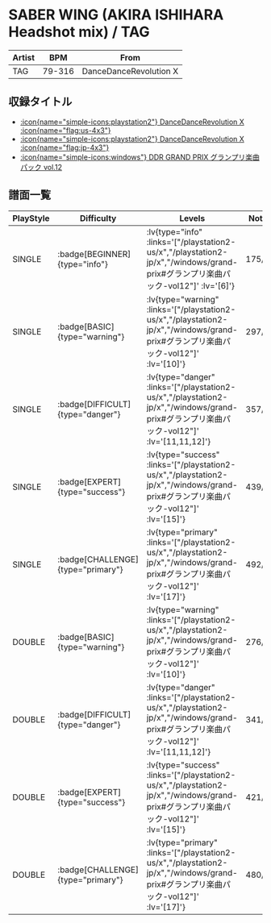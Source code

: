 # SABER WING (AKIRA ISHIHARA Headshot mix) / TAG

|Artist|BPM|From|
|------|---|----|
|TAG|79-316|DanceDanceRevolution X|

## 収録タイトル

- [ :icon{name="simple-icons:playstation2"} DanceDanceRevolution X :icon{name="flag:us-4x3"} ](/playstation2-us/x)
- [ :icon{name="simple-icons:playstation2"} DanceDanceRevolution X :icon{name="flag:jp-4x3"} ](/playstation2-jp/x)
- [ :icon{name="simple-icons:windows"} DDR GRAND PRIX グランプリ楽曲パック vol.12](/windows/grand-prix#グランプリ楽曲パック-vol12)

## 譜面一覧

|PlayStyle|Difficulty|Levels|Notes|Movie|
|---------|----------|------|-----|-----|
|SINGLE| :badge[BEGINNER]{type="info"} | :lv{type="info" :links='["/playstation2-us/x","/playstation2-jp/x","/windows/grand-prix#グランプリ楽曲パック-vol12"]' :lv='[6]'} |175/12||
|SINGLE| :badge[BASIC]{type="warning"} | :lv{type="warning" :links='["/playstation2-us/x","/playstation2-jp/x","/windows/grand-prix#グランプリ楽曲パック-vol12"]' :lv='[10]'} |297/17||
|SINGLE| :badge[DIFFICULT]{type="danger"} | :lv{type="danger" :links='["/playstation2-us/x","/playstation2-jp/x","/windows/grand-prix#グランプリ楽曲パック-vol12"]' :lv='[11,11,12]'} |357/10||
|SINGLE| :badge[EXPERT]{type="success"} | :lv{type="success" :links='["/playstation2-us/x","/playstation2-jp/x","/windows/grand-prix#グランプリ楽曲パック-vol12"]' :lv='[15]'} |439/29||
|SINGLE| :badge[CHALLENGE]{type="primary"} | :lv{type="primary" :links='["/playstation2-us/x","/playstation2-jp/x","/windows/grand-prix#グランプリ楽曲パック-vol12"]' :lv='[17]'} |492/31||
|DOUBLE| :badge[BASIC]{type="warning"} | :lv{type="warning" :links='["/playstation2-us/x","/playstation2-jp/x","/windows/grand-prix#グランプリ楽曲パック-vol12"]' :lv='[10]'} |276/15||
|DOUBLE| :badge[DIFFICULT]{type="danger"} | :lv{type="danger" :links='["/playstation2-us/x","/playstation2-jp/x","/windows/grand-prix#グランプリ楽曲パック-vol12"]' :lv='[11,11,12]'} |341/10||
|DOUBLE| :badge[EXPERT]{type="success"} | :lv{type="success" :links='["/playstation2-us/x","/playstation2-jp/x","/windows/grand-prix#グランプリ楽曲パック-vol12"]' :lv='[15]'} |421/29||
|DOUBLE| :badge[CHALLENGE]{type="primary"} | :lv{type="primary" :links='["/playstation2-us/x","/playstation2-jp/x","/windows/grand-prix#グランプリ楽曲パック-vol12"]' :lv='[17]'} |480/25||
